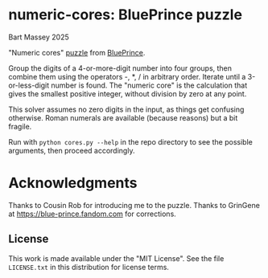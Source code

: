 # numeric-cores: BluePrince puzzle
Bart Massey 2025

"Numeric cores" [puzzle](https://blue-prince.fandom.com/wiki/Numeric_Core)
from [BluePrince](https://www.blueprincegame.com/).

Group the digits of a 4-or-more-digit number into four
groups, then combine them using the operators -, *, / in
arbitrary order. Iterate until a 3-or-less-digit number is
found.  The "numeric core" is the calculation that gives the
smallest positive integer, without division by zero at any
point.

This solver assumes no zero digits in the input, as things
get confusing otherwise. Roman numerals are available
(because reasons) but a bit fragile.

Run with `python cores.py --help` in the repo directory to
see the possible arguments, then proceed accordingly.

# Acknowledgments

Thanks to Cousin Rob for introducing me to the
puzzle. Thanks to GrinGene at
<https://blue-prince.fandom.com> for corrections.

## License

This work is made available under the "MIT License". See the
file `LICENSE.txt` in this distribution for license terms.
